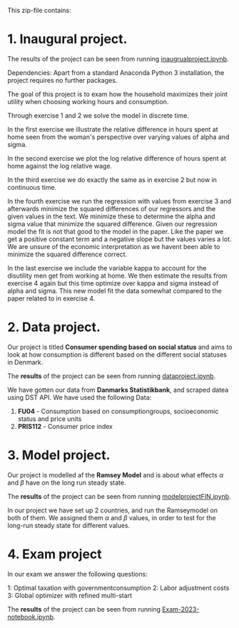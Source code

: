 This zip-file contains:

# 1. Inaugural project. 
The results of the project can be seen from running [inaugrualproject.ipynb](inauguralproject.ipynb).

Dependencies: Apart from a standard Anaconda Python 3 installation, the project requires no further packages.

The goal of this project is to exam how the household maximizes their joint utility when choosing working hours and consumption.

Through exercise 1 and 2 we solve the model in discrete time.

In the first exercise we illustrate the relative difference in hours spent at home seen from the woman's perspective over varying values of alpha and sigma.

In the second exercise we plot the log relative difference of hours spent at home against the log relative wage.

In the third exercise we do exactly the same as in exercise 2 but now in continuous time.

In the fourth exercise we run the regression with values from exercise 3 and afterwards minimize the squared differences of our regressors and the given values in the text. We minimize these to determine the alpha and sigma value that minimize the squared difference. Given our regression model the fit is not that good to the model in the paper. Like the paper we get a positive constant term and a negative slope but the values varies a lot. We are unsure of the economic interpretation as we havent been able to minimize the squared difference correct.

In the last exercise we include the variable kappa to account for the disutility men get from working at home. We then estimate the results from exercise 4 again but this time optimize over kappa and sigma instead of alpha and sigma. This new model fit the data somewhat compared to the paper related to in exercise 4.

# 2. Data project. 

Our project is titled **Consumer spending based on social status** and aims to look at how consumption is different based on the different social statuses in Denmark.

The **results** of the project can be seen from running [dataproject.ipynb](dataproject.ipynb).

We have gotten our data from **Danmarks Statistikbank**, and scraped datea using DST API. We have used the following Data:

1. **FU04** - Consumption based on consumptiongroups, socioeconomic status and price units
2. **PRIS112** - Consumer price index

# 3. Model project.

Our project is modelled af the **Ramsey Model** and is about what effects $\alpha$ and $\beta$ have on the long run steady state.

The **results** of the project can be seen from running [modelprojectFIN.ipynb](ModelprojectFIN.ipynb).

In our project we have set up 2 countries, and run the Ramseymodel on both of them. We assigned them  $\alpha$ and $\beta$ values, in order to test for the long-run steady state for different values. 

# 4. Exam project

In our exam we answer the following questions:

1: Optimal taxation with governmentconsumption
2: Labor adjustment costs
3: Global optimizer with refined multi-start

The **results** of the project can be seen from running [Exam-2023-notebook.ipynb](Exam-2023-notebook.ipynb).







